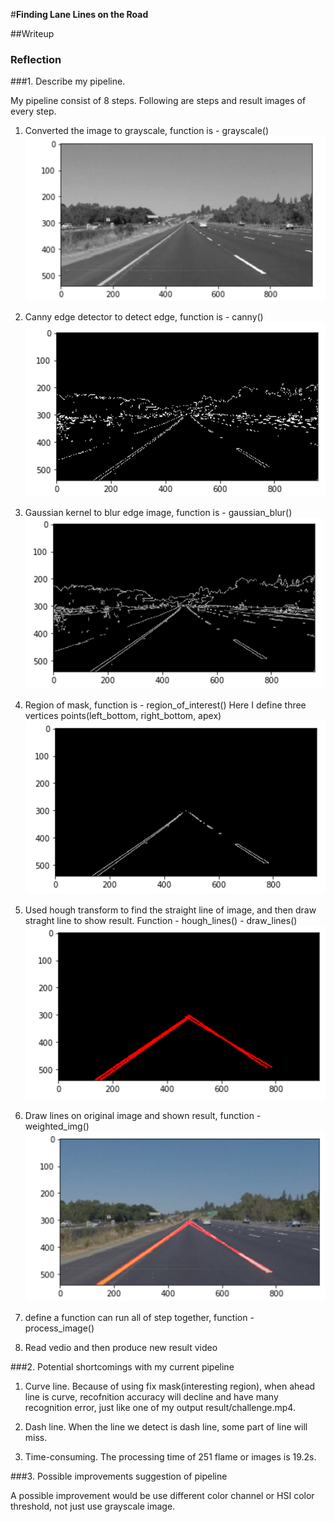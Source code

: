 #**Finding Lane Lines on the Road** 

##Writeup 


### Reflection

###1.  Describe my pipeline.

My pipeline consist of 8 steps. Following are steps and result images of every step.

1) Converted the image to grayscale, function is - grayscale()
![](test_images_output/gray.png)

2) Canny edge detector to detect edge, function is - canny()
![](test_images_output/canny_edge.png)

3) Gaussian kernel to blur edge image, function is - gaussian_blur()
![](test_images_output/gaussian.png)

4) Region of mask, function is - region_of_interest() Here I define three vertices points(left_bottom, right_bottom, apex)
![](test_images_output/masked_image.png)

5) Used hough transform to find the straight line of image, and then draw straght line to show result. Function - hough_lines() - draw_lines()
![](test_images_output/line_image.png)

6) Draw lines on original image and shown result, function - weighted_img()
![](test_images_output/result.png)

7) define a function can run all of step together, function - process_image()

8) Read vedio and then produce new result video


###2. Potential shortcomings with my current pipeline

1) Curve line. Because of using fix mask(interesting region), when ahead line is curve, recofnition accuracy will decline and have many recognition error, just like one of my output result/challenge.mp4.

2) Dash line. When the line we detect is dash line, some part of line will miss.

3) Time-consuming. The processing time of 251 flame or images is 19.2s.


###3. Possible improvements suggestion of pipeline

A possible improvement would be use different color channel or HSI color threshold, not just use grayscale image.